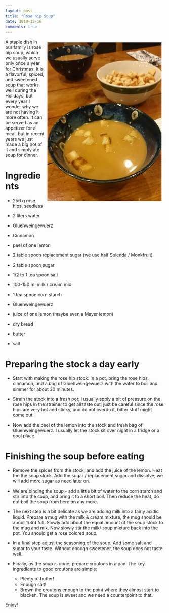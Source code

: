 ```yaml
---
layout: post
title: "Rose hip Soup"
date: 2019-12-16
comments: true
---
```


<span style="float: right; padding: 10px;"> <a href="/assets/images/2019/rosehip_soup.png"><img src="/assets/images/2019/rosehip_soup_small.png"/></a></span>
A staple dish in our family is rose hip soup, which we usually serve only once a year for Christmas. It is a flavorful,  spiced, and
sweetened soup that works well during the Holidays, but every year I wonder why we are not having it more often. It can be served as an
appetizer for a meal, but in recent years we just made a big pot of it and simply ate soup for dinner.

Ingredients
===


 * 250 g rose hips, seedless
 * 2 liters water
 * Gluehweingewuerz
 * Cinnamon
 * peel of one lemon

 * 2 table spoon replacement sugar (we use half Splenda / Monkfruit)
 * 2 table spoon sugar
 * 1/2 to 1 tea spoon salt
 * 100-150 ml milk / cream mix
 * 1 tea spoon corn starch
 * Gluehweingewuerz
 * juice of one lemon (maybe even a Mayer lemon)

 * dry bread
 * butter
 * salt


Preparing the stock a day early
===

* Start with making the rose hip stock: In a pot, bring the rose hips, cinnamon, and a bag of Gluehweingewuerz  with the water to
boil and simmer for about 30 minutes.

* Strain the stock into a fresh pot; I usually apply a bit of pressure on the rose hips in the strainer to get all taste out; just be careful since the rose hips are very hot and sticky, and do not overdo it, bitter stuff might come out.

* Now add the peel of the lemon into the stock and fresh bag of Gluehweingewuerz. I usually let the stock sit over night in a fridge or a cool place.

Finishing the soup before eating
===

* Remove the spices from the stock, and add the juice of the lemon. Heat the the soup stock. Add the sugar / replacement sugar and dissolve; we will add more sugar as need later on.

* We are binding the soup - add a little bit of water to the corn starch and stir into the soup, and bring it to a short boil. Then reduce the heat, do not boil the soup from here on any more.

* The next step is a bit delicate as we are adding milk into a fairly acidic liquid. Prepare a mug with the milk & cream mixture; the mug should be about 1/3rd full. Slowly add about the equal amount of the soup stock to the mug and mix. Now slowly stir the milk/ soup mixture back into the pot. You should get a rose colored soup.  

* In a final step adjust the seasoning of the soup. Add some salt and sugar to your taste. Without enough sweetener, the soup does not taste well.

* Finally, as the soup is done, prepare croutons in a pan. The key ingredients to good croutons are simple:
  * Plenty of butter!
  * Enough salt!
  * Brown the croutons enough to the point where they almost start to blacken. The soup is sweet and we need a counterpoint to that.


<p/>

  Enjoy!

